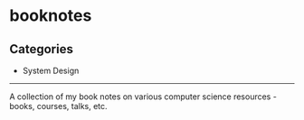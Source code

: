 # booknotes

## Categories
- System Design
---

A collection of my book notes on various computer science resources - books, courses, talks, etc.